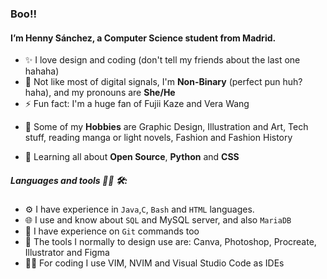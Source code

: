 ### **Boo!!**

#### I’m Henny Sánchez, a Computer Science student from Madrid.

- ✨ I love design and coding (don't tell my friends about the last one hahaha)
- 🍑 Not like most of digital signals, I'm **Non-Binary** (perfect pun huh? haha), and my pronouns are **She/He**
- ⚡️ Fun fact: I'm a huge fan of Fujii Kaze and Vera Wang
* 🔭 Some of my **Hobbies** are Graphic Design, Illustration and Art, Tech stuff, reading manga or light novels, Fashion and Fashion History

- 🌱 Learning all about **Open Source**, **Python** and **CSS**

<!---
<img height="40" src="https://raw.githubusercontent.com/innng/innng/master/assets/kyubey.gif"/>


##### **Languages and tools 👨‍💻 🛠:**  
<p align="center">
<img height="29" src="https://raw.githubusercontent.com/github/explore/80688e429a7d4ef2fca1e82350fe8e3517d3494d/topics/mysql/mysql.png">
<img height="29" src="https://raw.githubusercontent.com/github/explore/80688e429a7d4ef2fca1e82350fe8e3517d3494d/topics/git/git.png">
<img src="https://img.shields.io/badge/adobe%20photoshop%20-%2331A8FF.svg?&style=for-the-badge&logo=adobe%20photoshop&logoColor=white"/> 
<img src="https://github.com/Xx-Ashutosh-xX/Xx-Ashutosh-xX/blob/master/assets/icons/java.png" alt="java"  width="100" hight="30">
<img src="https://github.com/Xx-Ashutosh-xX/Xx-Ashutosh-xX/blob/master/assets/icons/bash.png" alt="bash" width="100" hight="30">


-  I use daily: `.svg`, `.psd`, `.ai`, `.java`, `.sh`.
--->
##### **Languages and tools 👨‍💻 🛠:**  
- ⚙️ I have experience in `Java`,`C`, `Bash` and `HTML` languages.
- 🌐 I use and know about `SQL` and MySQL server, and also `MariaDB`
- 🔵 I have experience on `Git` commands too
- 🎨 The tools I normally to design use are: Canva, Photoshop, Procreate, Illustrator and Figma
- 👩‍💻 For coding I use VIM, NVIM and Visual Studio Code as IDEs



<!---
henny-hen/henny-hen is a ✨ special ✨ repository because its `README.md` (this file) appears on your GitHub profile.
You can click the Preview link to take a look at your changes.
--->
